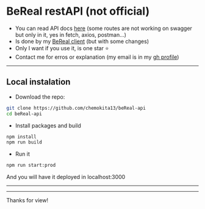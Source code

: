 # BeReal restAPI (not official)

-   You can read API docs [here]() (some routes are not working on swagger but only in it, yes in fetch, axios, postman...)
-   Is done by my [BeReal client](https://github.com/chemokita13/NodeBeFakeClient) (but with some changes)
-   Only I want if you use it, is one star ⭐
-   Contact me for erros or explanation (my email is in my [gh profile](https://github.com/chemokita13))

---

## Local instalation

-   Download the repo:

```bash
git clone https://github.com/chemokita13/beReal-api
cd beReal-api
```

-   Install packages and build

```bash
npm install
npm run build
```

-   Run it

```bash
npm run start:prod
```

And you will have it deployed in localhost:3000

---

---

Thanks for view!
